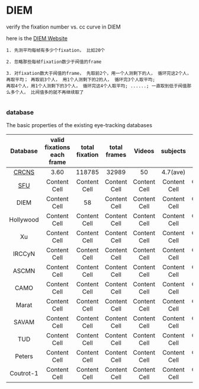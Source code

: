 # DIEM
verify the fixation number vs. cc curve in DIEM

here is the [DIEM Website](https://thediemproject.wordpress.com/videos-and%C2%A0data/) 
```
1. 先测平均每帧有多少个fixation， 比如20个

2. 忽略那些每帧fixation数少于阀值的frame

3. 对fixation数大于阀值的frame， 先取前2个，用一个人测剩下的人， 循环完这2个人，再取平均； 再取前3个人， 用1个人测剩下的2的人， 循环完3个人取平均;
再取4个人，用1个人测剩下的3个人， 循环完这4个人取平均; ......; 一直取到低于阀值那么多个人， 比阀值多的就不再继续取了


```

### database
The basic properties of the existing eye-tracking databases

| Database  | valid fixations each frame | total fixation | total frames | Videos | subjects | Year |
| :---:  | :---:  | :---:  | :---:  |:---:  | :---:  | :---:  |
| [CRCNS](https://crcns.org/data-sets/eye/eye-1)  | 3.60  | 118785  | 32989  | 50  | 4.7(ave)  | 2004  |
| [SFU](http://www.sfu.ca/~ibajic/#data)  | Content Cell  | Content Cell  | Content Cell  | Content Cell  | Content Cell  | Content Cell  |
| DIEM | Content Cell  | 58 | Content Cell  | Content Cell  | Content Cell  | Content Cell  |
| Hollywood | Content Cell  | Content Cell  | Content Cell  | Content Cell  | Content Cell  | Content Cell  |
| Xu | Content Cell  | Content Cell  | Content Cell  | Content Cell  | Content Cell  | Content Cell  |
| IRCCyN  | Content Cell  | Content Cell  | Content Cell  | Content Cell  | Content Cell  | Content Cell  |
| ASCMN  | Content Cell  | Content Cell  | Content Cell  | Content Cell  | Content Cell  | Content Cell  |
| CAMO  | Content Cell  | Content Cell  | Content Cell  | Content Cell  | Content Cell  | Content Cell  |
| Marat | Content Cell  | Content Cell  | Content Cell  | Content Cell  | Content Cell  | Content Cell  |
| SAVAM  | Content Cell  | Content Cell  | Content Cell  | Content Cell  | Content Cell  | Content Cell  |
| TUD  | Content Cell  | Content Cell  | Content Cell  | Content Cell  | Content Cell  | Content Cell  |
| Peters | Content Cell  | Content Cell  | Content Cell  | Content Cell  | Content Cell  | Content Cell  |
| Coutrot-1 | Content Cell  | Content Cell  | Content Cell  | Content Cell  | Content Cell  | Content Cell  |
